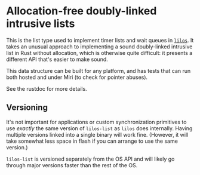# Allocation-free doubly-linked intrusive lists

This is the list type used to implement timer lists and wait queues in
[`lilos`]. It takes an unusual approach to implementing a sound doubly-linked
intrusive list in Rust without allocation, which is otherwise quite difficult:
it presents a different API that's easier to make sound.

This data structure can be built for any platform, and has tests that can run
both hosted and under Miri (to check for pointer abuses).

See the rustdoc for more details.

## Versioning

It's not important for applications or custom synchronization primitives to use
_exactly_ the same version of `lilos-list` as `lilos` does internally. Having
multiple versions linked into a single binary will work fine. (However, it will
take somewhat less space in flash if you can arrange to use the same version.)

`lilos-list` is versioned separately from the OS API and will likely go through
major versions faster than the rest of the OS.

[`lilos`]: https://docs.rs/lilos/latest/lilos/
